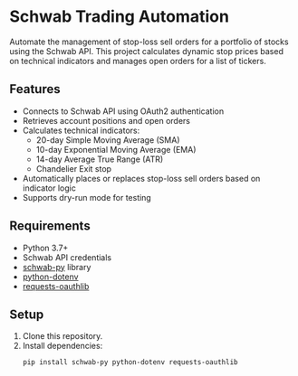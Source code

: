 # Schwab Trading Automation

Automate the management of stop-loss sell orders for a portfolio of stocks using the Schwab API. This project calculates dynamic stop prices based on technical indicators and manages open orders for a list of tickers.

## Features

- Connects to Schwab API using OAuth2 authentication
- Retrieves account positions and open orders
- Calculates technical indicators:
  - 20-day Simple Moving Average (SMA)
  - 10-day Exponential Moving Average (EMA)
  - 14-day Average True Range (ATR)
  - Chandelier Exit stop
- Automatically places or replaces stop-loss sell orders based on indicator logic
- Supports dry-run mode for testing

## Requirements

- Python 3.7+
- Schwab API credentials
- [schwab-py](https://github.com/areed1192/schwab-py) library
- [python-dotenv](https://pypi.org/project/python-dotenv/)
- [requests-oauthlib](https://pypi.org/project/requests-oauthlib/)

## Setup

1. Clone this repository.
2. Install dependencies:
   ```sh
   pip install schwab-py python-dotenv requests-oauthlib